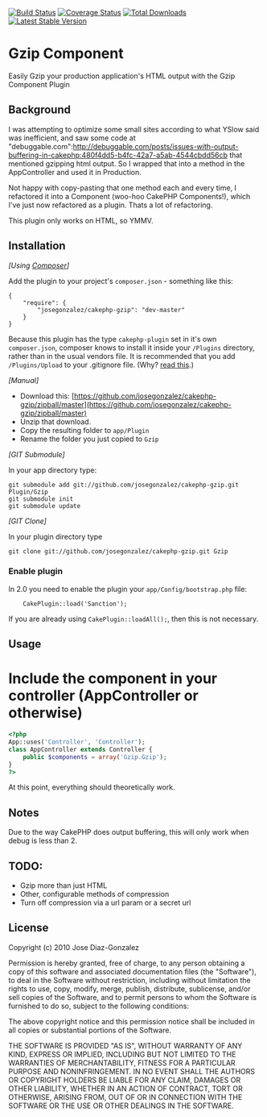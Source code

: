 [![Build Status](https://travis-ci.org/josegonzalez/cakephp-gzip.png?branch=master)](https://travis-ci.org/josegonzalez/cakephp-gzip) [![Coverage Status](https://coveralls.io/repos/josegonzalez/cakephp-gzip/badge.png?branch=master)](https://coveralls.io/r/josegonzalez/cakephp-gzip?branch=master) [![Total Downloads](https://poser.pugx.org/josegonzalez/cakephp-gzip/d/total.png)](https://packagist.org/packages/josegonzalez/cakephp-gzip) [![Latest Stable Version](https://poser.pugx.org/josegonzalez/cakephp-gzip/v/stable.png)](https://packagist.org/packages/josegonzalez/cakephp-gzip)

# Gzip Component

Easily Gzip your production application's HTML output with the Gzip Component Plugin

## Background

I was attempting to optimize some small sites according to what YSlow said was inefficient, and saw some code at "debuggable.com":http://debuggable.com/posts/issues-with-output-buffering-in-cakephp:480f4dd5-b4fc-42a7-a5ab-4544cbdd56cb that mentioned gzipping html output. So I wrapped that into a method in the AppController and used it in Production.

Not happy with copy-pasting that one method each and every time, I refactored it into a Component (woo-hoo CakePHP Components!), which I've just now refactored as a plugin. Thats a lot of refactoring.

This plugin only works on HTML, so YMMV.

## Installation

_[Using [Composer](http://getcomposer.org/)]_

Add the plugin to your project's `composer.json` - something like this:

    {
        "require": {
            "josegonzalez/cakephp-gzip": "dev-master"
        }
    }

Because this plugin has the type `cakephp-plugin` set in it's own `composer.json`, composer knows to install it inside your `/Plugins` directory, rather than in the usual vendors file. It is recommended that you add `/Plugins/Upload` to your .gitignore file. (Why? [read this](http://getcomposer.org/doc/faqs/should-i-commit-the-dependencies-in-my-vendor-directory.md).)

_[Manual]_

* Download this: [https://github.com/josegonzalez/cakephp-gzip/zipball/master](https://github.com/josegonzalez/cakephp-gzip/zipball/master)
* Unzip that download.
* Copy the resulting folder to `app/Plugin`
* Rename the folder you just copied to `Gzip`

_[GIT Submodule]_

In your app directory type:

    git submodule add git://github.com/josegonzalez/cakephp-gzip.git Plugin/Gzip
    git submodule init
    git submodule update

_[GIT Clone]_

In your plugin directory type

    git clone git://github.com/josegonzalez/cakephp-gzip.git Gzip

### Enable plugin

In 2.0 you need to enable the plugin your `app/Config/bootstrap.php` file:

		CakePlugin::load('Sanction');

If you are already using `CakePlugin::loadAll();`, then this is not necessary.

## Usage

# Include the component in your controller (AppController or otherwise)

```php
<?php
App::uses('Controller', 'Controller');
class AppController extends Controller {
    public $components = array('Gzip.Gzip');
}
?>
```

At this point, everything should theoretically work.

## Notes

Due to the way CakePHP does output buffering, this will only work when debug is less than 2.

## TODO:

- Gzip more than just HTML
- Other, configurable methods of compression
- Turn off compression via a url param or a secret url

## License

Copyright (c) 2010 Jose Diaz-Gonzalez

Permission is hereby granted, free of charge, to any person obtaining a copy
of this software and associated documentation files (the "Software"), to deal
in the Software without restriction, including without limitation the rights
to use, copy, modify, merge, publish, distribute, sublicense, and/or sell
copies of the Software, and to permit persons to whom the Software is
furnished to do so, subject to the following conditions:

The above copyright notice and this permission notice shall be included in
all copies or substantial portions of the Software.

THE SOFTWARE IS PROVIDED "AS IS", WITHOUT WARRANTY OF ANY KIND, EXPRESS OR
IMPLIED, INCLUDING BUT NOT LIMITED TO THE WARRANTIES OF MERCHANTABILITY,
FITNESS FOR A PARTICULAR PURPOSE AND NONINFRINGEMENT. IN NO EVENT SHALL THE
AUTHORS OR COPYRIGHT HOLDERS BE LIABLE FOR ANY CLAIM, DAMAGES OR OTHER
LIABILITY, WHETHER IN AN ACTION OF CONTRACT, TORT OR OTHERWISE, ARISING FROM,
OUT OF OR IN CONNECTION WITH THE SOFTWARE OR THE USE OR OTHER DEALINGS IN
THE SOFTWARE.
